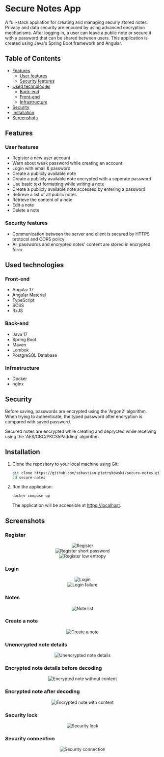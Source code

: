 # Secure Notes App

A full-stack appliation for creating and managing securly stored notes. Privacy and data security are encured by using advanced encryption mechanisms. After logging in, a user can leave a public note or secure it with a password that can be shared between users. This application is created using Java's Spring Boot framework and Angular.

## Table of Contents
* [Features](#features)
  * [User features](#user-features)
  * [Security features](#security-features)
* [Used technologies](#used-technologies)
  * [Back-end](#back-end) 
  * [Front-end](#front-end)
  * [Infrastructure](#infrastructure)
* [Security](#security)
* [Installation](#installation)
* [Screenshots](#screenshots)

## Features

### User features
* Register a new user account
* Warn about weak password while creating an account
* Login with email & password
* Create a publicly available note
* Create a publicly available note encrypted with a seperate password
* Use basic text formatting while writing a note
* Create a publicly available note accessed by entering a password
* Retireve a list of all public notes
* Retrieve the content of a note
* Edit a note
* Delete a note

### Security features

* Communication between the server and client is secured by HTTPS protocol and CORS policy
* All passwords and encrypted notes' content are stored in encrypted form

## Used technologies

### Front-end
* Angular 17
* Angular Material
* TypeScript
* SCSS
* RxJS

### Back-end
* Java 17
* Spring Boot
* Maven
* Lombok
* PostgreSQL Database

### Infrastructure
* Docker
* ngInx

## Security

Before saving, passwords are encrypted using the 'Argon2' algorithm. When trying to authenticate, the typed password after encryption is compared with saved password.

Secured notes are encrypted while creating and deprycted while receiving using the 'AES/CBC/PKCS5Padding' algorithm.

## Installation
1. Clone the repository to your local machine using Git:

   ```bash
   git clone https://github.com/sebastian-pietrykowski/secure-notes.git
   cd secure-notes
   ```

2. Run the application:

   ```bash
   docker compose up
   ```

   The application will be accessible at [https://localhost](https://localhost).

## Screenshots

### Register

<div align="center">
    <img src="screenshots/register.png" alt="Register">
</div>
<div align="center">
    <img src="screenshots/register short password.png" alt="Register short password">
</div>
<div align="center">
    <img src="screenshots/register low entropy.png" alt="Register low entropy">
</div>

### Login

<div align="center">
    <img src="screenshots/login.png" alt="Login">
</div>
<div align="center">
    <img src="screenshots/login failure.png" alt="Login failure">
</div>

### Notes

<div align="center">
    <img src="screenshots/note list.png" alt="Note list">
</div>

### Create a note

<div align="center">
    <img src="screenshots/create note" alt="Create a note">
</div>

### Unencrypted note details

<div align="center">
    <img src="screenshots/unencrypted note.png" alt="Unencrypted note details">
</div>

### Encrypted note details before decoding

<div align="center">
    <img src="screenshots/enrcypted note without content.png" alt="Encrypted note without content">
</div>

### Encrypted note after decoding

<div align="center">
    <img src="screenshots/encrypted note with content.png" alt="Encrypted note with content">
</div>

### Security lock

<div align="center">
    <img src="screenshots/security lock.png" alt="Security lock">
</div>

### Security connection

<div align="center">
    <img src="screenshots/security connection.png" alt="Security connection">
</div>
